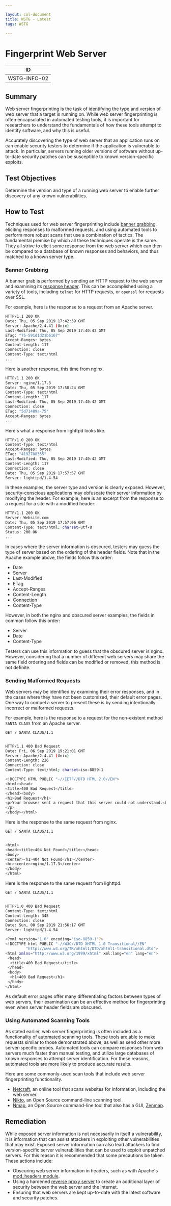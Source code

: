```yaml
---

layout: col-document
title: WSTG - Latest
tags: WSTG

---
```

# Fingerprint Web Server

|ID          |
|------------|
|WSTG-INFO-02|

## Summary

Web server fingerprinting is the task of identifying the type and version of web server that a target is running on. While web server fingerprinting is often encapsulated in automated testing tools, it is important for researchers to understand the fundamentals of how these tools attempt to identify software, and why this is useful.

Accurately discovering the type of web server that an application runs on can enable security testers to determine if the application is vulnerable to attack. In particular, servers running older versions of software without up-to-date security patches can be susceptible to known version-specific exploits.

## Test Objectives

Determine the version and type of a running web server to enable further discovery of any known vulnerabilities.

## How to Test

Techniques used for web server fingerprinting include [banner grabbing](https://en.wikipedia.org/wiki/Banner_grabbing), eliciting responses to malformed requests, and using automated tools to perform more robust scans that use a combination of tactics. The fundamental premise by which all these techniques operate is the same. They all strive to elicit some response from the web server which can then be compared to a database of known responses and behaviors, and thus matched to a known server type.

### Banner Grabbing

A banner grab is performed by sending an HTTP request to the web server and examining its [response header](https://developer.mozilla.org/en-US/docs/Glossary/Response_header). This can be accomplished using a variety of tools, including `telnet` for HTTP requests, or `openssl` for requests over SSL.

For example, here is the response to a request from an Apache server.

```sh
HTTP/1.1 200 OK
Date: Thu, 05 Sep 2019 17:42:39 GMT
Server: Apache/2.4.41 (Unix)
Last-Modified: Thu, 05 Sep 2019 17:40:42 GMT
ETag: "75-591d1d21b6167"
Accept-Ranges: bytes
Content-Length: 117
Connection: close
Content-Type: text/html
...
```

Here is another response, this time from nginx.

```sh
HTTP/1.1 200 OK
Server: nginx/1.17.3
Date: Thu, 05 Sep 2019 17:50:24 GMT
Content-Type: text/html
Content-Length: 117
Last-Modified: Thu, 05 Sep 2019 17:40:42 GMT
Connection: close
ETag: "5d71489a-75"
Accept-Ranges: bytes
...
```

Here's what a response from lighttpd looks like.

```sh
HTTP/1.0 200 OK
Content-Type: text/html
Accept-Ranges: bytes
ETag: "4192788355"
Last-Modified: Thu, 05 Sep 2019 17:40:42 GMT
Content-Length: 117
Connection: close
Date: Thu, 05 Sep 2019 17:57:57 GMT
Server: lighttpd/1.4.54
```

In these examples, the server type and version is clearly exposed. However, security-conscious applications may obfuscate their server information by modifying the header. For example, here is an excerpt from the response to a request for a site with a modified header:

```sh
HTTP/1.1 200 OK
Server: Website.com
Date: Thu, 05 Sep 2019 17:57:06 GMT
Content-Type: text/html; charset=utf-8
Status: 200 OK
...
```

In cases where the server information is obscured, testers may guess the type of server based on the ordering of the header fields. Note that in the Apache example above, the fields follow this order:

- Date
- Server
- Last-Modified
- ETag
- Accept-Ranges
- Content-Length
- Connection
- Content-Type

However, in both the nginx and obscured server examples, the fields in common follow this order:

- Server
- Date
- Content-Type

Testers can use this information to guess that the obscured server is nginx. However, considering that a number of different web servers may share the same field ordering and fields can be modified or removed, this method is not definite.

### Sending Malformed Requests

Web servers may be identified by examining their error responses, and in the cases where they have not been customized, their default error pages. One way to compel a server to present these is by sending intentionally incorrect or malformed requests.

For example, here is the response to a request for the non-existent method `SANTA CLAUS` from an Apache server.

```sh
GET / SANTA CLAUS/1.1


HTTP/1.1 400 Bad Request
Date: Fri, 06 Sep 2019 19:21:01 GMT
Server: Apache/2.4.41 (Unix)
Content-Length: 226
Connection: close
Content-Type: text/html; charset=iso-8859-1

<!DOCTYPE HTML PUBLIC "-//IETF//DTD HTML 2.0//EN">
<html><head>
<title>400 Bad Request</title>
</head><body>
<h1>Bad Request</h1>
<p>Your browser sent a request that this server could not understand.<br />
</p>
</body></html>
```

Here is the response to the same request from nginx.

```sh
GET / SANTA CLAUS/1.1


<html>
<head><title>404 Not Found</title></head>
<body>
<center><h1>404 Not Found</h1></center>
<hr><center>nginx/1.17.3</center>
</body>
</html>
```

Here is the response to the same request from lighttpd.

```sh
GET / SANTA CLAUS/1.1


HTTP/1.0 400 Bad Request
Content-Type: text/html
Content-Length: 345
Connection: close
Date: Sun, 08 Sep 2019 21:56:17 GMT
Server: lighttpd/1.4.54

<?xml version="1.0" encoding="iso-8859-1"?>
<!DOCTYPE html PUBLIC "-//W3C//DTD XHTML 1.0 Transitional//EN"
         "http://www.w3.org/TR/xhtml1/DTD/xhtml1-transitional.dtd">
<html xmlns="http://www.w3.org/1999/xhtml" xml:lang="en" lang="en">
 <head>
  <title>400 Bad Request</title>
 </head>
 <body>
  <h1>400 Bad Request</h1>
 </body>
</html>
```

As default error pages offer many differentiating factors between types of web servers, their examination can be an effective method for fingerprinting even when server header fields are obscured.

### Using Automated Scanning Tools

As stated earlier, web server fingerprinting is often included as a functionality of automated scanning tools. These tools are able to make requests similar to those demonstrated above, as well as send other more server-specific probes. Automated tools can compare responses from web servers much faster than manual testing, and utilize large databases of known responses to attempt server identification. For these reasons, automated tools are more likely to produce accurate results.

Here are some commonly-used scan tools that include web server fingerprinting functionality.

- [Netcraft](https://toolbar.netcraft.com/site_report), an online tool that scans websites for information, including the web server.
- [Nikto](https://github.com/sullo/nikto), an Open Source command-line scanning tool.
- [Nmap](https://nmap.org/), an Open Source command-line tool that also has a GUI, [Zenmap](https://nmap.org/zenmap/).

## Remediation

While exposed server information is not necessarily in itself a vulnerability, it is information that can assist attackers in exploiting other vulnerabilities that may exist. Exposed server information can also lead attackers to find version-specific server vulnerabilities that can be used to exploit unpatched servers. For this reason it is recommended that some precautions be taken. These actions include:

- Obscuring web server information in headers, such as with Apache's [mod_headers module](https://httpd.apache.org/docs/current/mod/mod_headers.html).
- Using a hardened [reverse proxy server](https://en.wikipedia.org/wiki/Proxy_server#Reverse_proxies) to create an additional layer of security between the web server and the Internet.
- Ensuring that web servers are kept up-to-date with the latest software and security patches.
